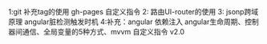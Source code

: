 1:git 补充tag的使用  gh-pages 自定义指令
2: 路由UI-router的使用 
3: jsonp跨域原理 angular脏检测触发时机
4:补充：angular 依赖注入 angular生命周期、控制器间通信、全局变量的5种方式、mvvm 自定义指令
v2.0
